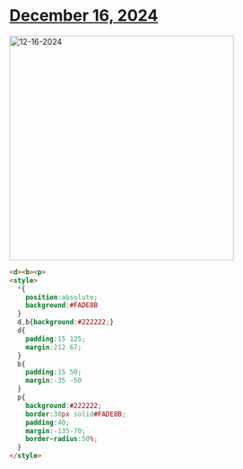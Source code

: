 # [December 16, 2024](https://cssbattle.dev/play/xxS37Kl0HaolgqQoUbMB)

<img src="https://firebasestorage.googleapis.com/v0/b/cssbattleapp.appspot.com/o/user%2Fe6YbeBahWNPT7VpE2rE2p85byxa2%2Ftargets%2Ftarget_8DxGvQe@2x.png?alt=media" width="400" alt="12-16-2024" />

```html
<d><b><p>
<style>
  *{
    position:absolute;
    background:#FADE8B
  }
  d,b{background:#222222;}
  d{
    padding:15 125;
    margin:212 67;
  }
  b{
    padding:15 50;
    margin:-35 -50
  }
  p{
    background:#222222;
    border:30px solid#FADE8B;
    padding:40;
    margin:-135-70;
    border-radius:50%;
  }
</style>
```
